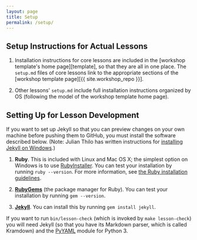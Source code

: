```yaml
---
layout: page
title: Setup
permalink: /setup/
---
```

## Setup Instructions for Actual Lessons

1. Installation instructions for core lessons are included in the [workshop template's home page][template],
   so that they are all in one place.
   The `setup.md` files of core lessons link to
    the appropriate sections of the [workshop template page][{{ site.workshop_repo }}].

2. Other lessons' `setup.md` include full installation instructions organized by OS
   (following the model of the workshop template home page).

## Setting Up for Lesson Development

If you want to set up Jekyll
so that you can preview changes on your own machine before pushing them to GitHub,
you must install the software described below.
(Note: Julian Thilo has written instructions for [installing Jekyll on Windows](http://jekyll-windows.juthilo.com/).)

1.  **Ruby**.
    This is included with Linux and Mac OS X;
    the simplest option on Windows is to use [RubyInstaller](http://rubyinstaller.org/).
    You can test your installation by running `ruby --version`.
    For more information,
    see [the Ruby installation guidelines](https://www.ruby-lang.org/en/downloads/).

2.  **[RubyGems](https://rubygems.org/pages/download)**
    (the package manager for Ruby).
    You can test your installation by running `gem --version`.

3.  **[Jekyll](https://jekyllrb.com/)**.
    You can install this by running `gem install jekyll`.

If you want to run `bin/lesson-check` (which is invoked by `make lesson-check`)
you will need Jekyll (so that you have its Markdown parser, which is called Kramdown)
and the [PyYAML](https://pypi.python.org/pypi/PyYAML) module for Python 3.
